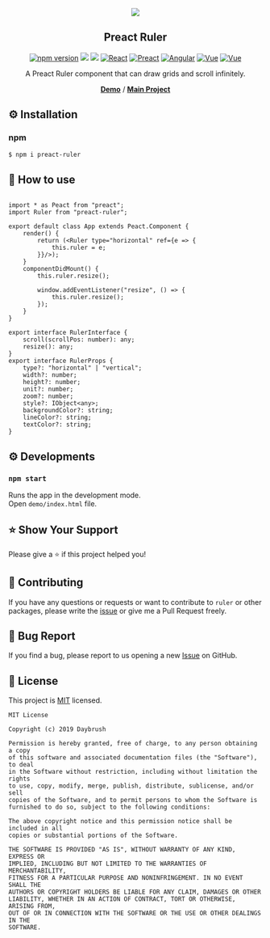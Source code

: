 

<p align="middle" ><img src="https://raw.githubusercontent.com/daybrush/ruler/master/demo/images/ruler.png"/></p>
<h2 align="middle">Preact Ruler</h2>
<p align="middle">
<a href="https://www.npmjs.com/package/preact-ruler" target="_blank"><img src="https://img.shields.io/npm/v/preact-ruler.svg?style=flat-square&color=007acc&label=version" alt="npm version" /></a>
<img src="https://img.shields.io/badge/language-typescript-blue.svg?style=flat-square"/>
<a href="https://github.com/daybrush/ruler/blob/master/LICENSE" target="_blank"><img src="https://img.shields.io/github/license/daybrush/ruler.svg?style=flat-square&label=license&color=08CE5D"/></a>
<a href="https://github.com/daybrush/ruler/tree/master/packages/react-ruler" target="_blank"><img alt="React" src="https://img.shields.io/static/v1.svg?label=&message=React&style=flat-square&color=61daeb"></a>
<a href="https://github.com/daybrush/ruler/tree/master/packages/preact-ruler" target="_blank"><img alt="Preact" src="https://img.shields.io/static/v1.svg?label=&message=Preact&style=flat-square&color=673ab8"></a>
<a href="https://github.com/daybrush/ruler/tree/master/packages/ngx-ruler" target="_blank"><img alt="Angular" src="https://img.shields.io/static/v1.svg?label=&message=Angular&style=flat-square&color=C82B38"></a>
<a href="https://github.com/daybrush/ruler/tree/master/packages/vue-ruler" target="_blank"><img
    alt="Vue"
    src="https://img.shields.io/static/v1.svg?label=&message=Vue&style=flat-square&color=3fb984"></a>
<a href="https://github.com/daybrush/ruler/tree/master/packages/svelte-ruler" target="_blank"><img
    alt="Vue"
    src="https://img.shields.io/static/v1.svg?label=&message=Svelte&style=flat-square&color=C82B38"></a>
</p>
<p align="middle">A Preact Ruler component that can draw grids and scroll infinitely.</p>
<p align="middle">
    <a href="https://daybrush.com/ruler" target="_blank"><strong>Demo</strong></a> /
    <a href="https://github.com/daybrush/scenejs-editor" target="_blank"><strong>Main Project</strong></a>
</p>


## ⚙️ Installation
### npm
```sh
$ npm i preact-ruler
```

## 🚀 How to use
```tsx

import * as Peact from "preact";
import Ruler from "preact-ruler";

export default class App extends Peact.Component {
    render() {
        return (<Ruler type="horizontal" ref={e => {
            this.ruler = e;
        }}/>);
    }
    componentDidMount() {
        this.ruler.resize();

        window.addEventListener("resize", () => {
            this.ruler.resize();
        });
    }
}

export interface RulerInterface {
    scroll(scrollPos: number): any;
    resize(): any;
}
export interface RulerProps {
    type?: "horizontal" | "vertical";
    width?: number;
    height?: number;
    unit?: number;
    zoom?: number;
    style?: IObject<any>;
    backgroundColor?: string;
    lineColor?: string;
    textColor?: string;
}
```



## ⚙️ Developments
### `npm start`

Runs the app in the development mode.<br>
Open `demo/index.html` file.


## ⭐️ Show Your Support
Please give a ⭐️ if this project helped you!

## 👏 Contributing

If you have any questions or requests or want to contribute to `ruler` or other packages, please write the [issue](https://github.com/daybrush/ruler/issues) or give me a Pull Request freely.

## 🐞 Bug Report

If you find a bug, please report to us opening a new [Issue](https://github.com/daybrush/ruler/issues) on GitHub.


## 📝 License

This project is [MIT](https://github.com/daybrush/ruler/blob/master/LICENSE) licensed.

```
MIT License

Copyright (c) 2019 Daybrush

Permission is hereby granted, free of charge, to any person obtaining a copy
of this software and associated documentation files (the "Software"), to deal
in the Software without restriction, including without limitation the rights
to use, copy, modify, merge, publish, distribute, sublicense, and/or sell
copies of the Software, and to permit persons to whom the Software is
furnished to do so, subject to the following conditions:

The above copyright notice and this permission notice shall be included in all
copies or substantial portions of the Software.

THE SOFTWARE IS PROVIDED "AS IS", WITHOUT WARRANTY OF ANY KIND, EXPRESS OR
IMPLIED, INCLUDING BUT NOT LIMITED TO THE WARRANTIES OF MERCHANTABILITY,
FITNESS FOR A PARTICULAR PURPOSE AND NONINFRINGEMENT. IN NO EVENT SHALL THE
AUTHORS OR COPYRIGHT HOLDERS BE LIABLE FOR ANY CLAIM, DAMAGES OR OTHER
LIABILITY, WHETHER IN AN ACTION OF CONTRACT, TORT OR OTHERWISE, ARISING FROM,
OUT OF OR IN CONNECTION WITH THE SOFTWARE OR THE USE OR OTHER DEALINGS IN THE
SOFTWARE.
```
